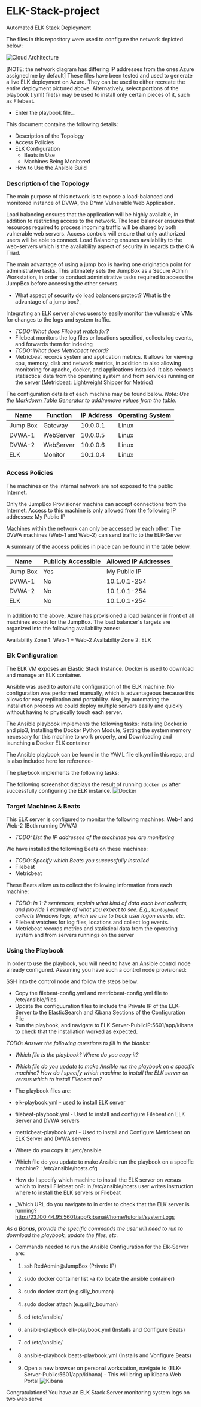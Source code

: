 # ELK-Stack-project
Automated ELK Stack Deployment

The files in this repository were used to configure the network depicted below: 

![Cloud Architecture](https://github.com/japkaur17/ELK-Stack-project/blob/main/images/ELK%20NW.PNG) 

[NOTE: the network diagram has differing IP addresses from the ones Azure assigned me by default]
These files have been tested and used to generate a live ELK deployment on Azure. They can be used to either recreate the entire deployment pictured above. Alternatively, select portions of the playbook (.yml) file(s) may be used to install only certain pieces of it, such as Filebeat.

  - Enter the playbook file._

This document contains the following details:
- Description of the Topology
- Access Policies
- ELK Configuration
  - Beats in Use
  - Machines Being Monitored
- How to Use the Ansible Build


### Description of the Topology

The main purpose of this network is to expose a load-balanced and monitored instance of DVWA, the D*mn Vulnerable Web Application.

Load balancing ensures that the application will be highly available, in addition to restricting access to the network. The load balancer ensures that resources required to process incoming traffic will be shared by both vulnerable web servers. Access controls will ensure that only authorized users will be able to connect. Load Balancing ensures availability to the web-servers which is the availability aspect of security in regards to the CIA Triad.

The main advantage of using a jump box is having one origination point for administrative tasks. This ultimately sets the JumpBox as a Secure Admin Workstation, in order to conduct administrative tasks required to access the JumpBox before accessing the other servers.

- What aspect of security do load balancers protect? What is the advantage of a jump box?_

Integrating an ELK server allows users to easily monitor the vulnerable VMs for changes to the logs and system traffic.
- _TODO: What does Filebeat watch for?_
- Filebeat monitors the log files or locations specified, collects log events, and forwards them for indexing
- _TODO: What does Metricbeat record?_
- Metricbeat records system and application metrics. It allows for viewing cpu, memory, disk and network metrics, in addition to also allowing monitoring for apache, docker, and applications installed. It also records statisctical data from the operating system and from services running on the server (Metricbeat: Lightweight Shipper for Metrics)

The configuration details of each machine may be found below.
_Note: Use the [Markdown Table Generator](http://www.tablesgenerator.com/markdown_tables) to add/remove values from the table_.

| Name     | Function | IP Address | Operating System |
|----------|----------|------------|------------------|
| Jump Box | Gateway  | 10.0.0.1   | Linux            |
| DVWA-1   | WebServer| 10.0.0.5   | Linux            |
| DVWA-2   | WebServer| 10.0.0.6   | Linux            |
| ELK      | Monitor  | 10.1.0.4   | Linux            |

### Access Policies

The machines on the internal network are not exposed to the public Internet. 

Only the JumpBox Provisioner machine can accept connections from the Internet. Access to this machine is only allowed from the following IP addresses: My Public IP



Machines within the network can only be accessed by each other. The DVWA machines (Web-1 and Web-2) can send traffic to the ELK-Server


A summary of the access policies in place can be found in the table below.

| Name     | Publicly Accessible | Allowed IP Addresses |
|----------|---------------------|----------------------|
| Jump Box |    Yes              |    My Public IP      |
| DVWA-1   |    No               |    10.1.0.1-254      |
| DVWA-2   |    No               |    10.1.0.1-254      |
| ELK      |    No               |    10.1.0.1-254      |

In addition to the above, Azure has provisioned a load balancer in front of all machines except for the JumpBox. The load balancer's targets are organized into the following availability zones: 

Availability Zone 1: Web-1 + Web-2  Availability Zone 2: ELK 

### Elk Configuration

The ELK VM exposes an Elastic Stack Instance. Docker is used to download and manage an ELK container.

Ansible was used to automate configuration of the ELK machine. No configuration was performed manually, which is advantageous because this allows for easy replication and portability. Also, by automating the installation process we could deploy multiple servers easily and quickly without having to physically touch each server.

The Ansible playbook implements the following tasks: 
Installing Docker.io and pip3, Installing the Docker Python Module, Setting the system memory necessary for this machine to work properly, and Downloading and launching a Docker ELK container

The Ansible playbook can be found in the YAML file elk.yml in this repo, and is also included here for reference-



The playbook implements the following tasks:


The following screenshot displays the result of running `docker ps` after successfully configuring the ELK instance.
![Docker](https://github.com/japkaur17/ELK-Stack-project/blob/main/images/server.PNG) 

### Target Machines & Beats
This ELK server is configured to monitor the following machines: Web-1 and Web-2 (Both running DVWA)
- _TODO: List the IP addresses of the machines you are monitoring_

We have installed the following Beats on these machines:
- _TODO: Specify which Beats you successfully installed_
- Filebeat
- Metricbeat

These Beats allow us to collect the following information from each machine:
- _TODO: In 1-2 sentences, explain what kind of data each beat collects, and provide 1 example of what you expect to see. E.g., `Winlogbeat` collects Windows logs, which we use to track user logon events, etc._
- Filebeat watches for log files, locations and collect log events.
- Metricbeat records metrics and statistical data from the operating system and from servers runnings on the server

### Using the Playbook
In order to use the playbook, you will need to have an Ansible control node already configured. Assuming you have such a control node provisioned: 

SSH into the control node and follow the steps below:
- Copy the filebeat-config.yml and metricbeat-config.yml file to /etc/ansible/files.
- Update the configuuration files to include the Private IP of the ELK-Server to the ElasticSearch and Kibana Sections of the Configuration File
- Run the playbook, and navigate to ELK-Server-PublicIP:5601/app/kibana to check that the installation worked as expected.

_TODO: Answer the following questions to fill in the blanks:_
- _Which file is the playbook? Where do you copy it?_
- _Which file do you update to make Ansible run the playbook on a specific machine? How do I specify which machine to install the ELK server on versus which to install Filebeat on?_
- The playbook files are: 
 - elk-playbook.yml - used to install ELK server
  - filebeat-playbook.yml - Used to install and configure Filebeat on ELK Server and DVWA servers
  - metricbeat-playbook.yml - Used to install and Configure Metricbeat on ELK Server and DVWA servers 

- Where do you copy it :  /etc/ansible 
- Which file do you update to make Ansible run the playbook on a specific machine? :  /etc/ansible/hosts.cfg
- How do I specify which machine to install the ELK server on versus which to install Filebeat on?:  In /etc/ansible/hosts user writes instruction where to install the ELK servers or Filebeat
- _Which URL do you navigate to in order to check that the ELK server is running?
http://23.100.44.95:5601/app/kibana#/home/tutorial/systemLogs

_As a **Bonus**, provide the specific commands the user will need to run to download the playbook, update the files, etc._
- Commands needed to run the Ansible Configuration for the Elk-Server are:
- 1. ssh RedAdmin@JumpBox (Private IP)
- 2. sudo docker container list -a  (to locate the ansible container)
- 3. sudo docker start (e.g.silly_bouman)
- 4. sudo docker attach (e.g.silly_bouman)
- 5. cd /etc/ansible/
- 6. ansible-playbook elk-playbook.yml (Installs and Configure Beats)
- 7. cd /etc/ansible/
- 8. ansible-playbook beats-playbook.yml (Installs and Vonfigure Beats)
- 9. Open a new browser on personal workstation, navigate to (ELK-Server-Public:5601/app/kibana) - This will bring up Kibana Web Portal 
![Kibana](https://github.com/japkaur17/ELK-Stack-project/blob/main/images/kibana.PNG) 

Congratulations! You have an ELK Stack Server monitoring system logs on two web serve

 

 
